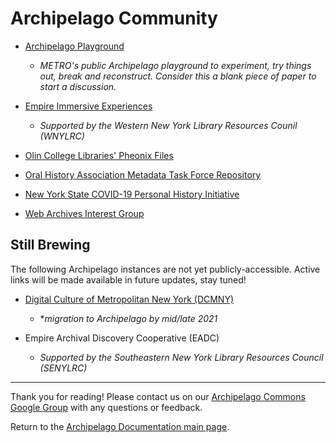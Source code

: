 # Archipelago Community

- [Archipelago Playground](http://play.archipelago.nyc)
    - _METRO's public Archipelago playground to experiment, try things out, break and reconstruct. Consider this a blank piece of paper to start a discussion._

- [Empire Immersive Experiences](https://esie.space)
    - _Supported by the Western New York Library Resources Counil (WNYLRC)_

- [Olin College Libraries' Pheonix Files](https://phoenixfiles.olin.edu)

- [Oral History Association Metadata Task Force Repository](http://oha.archipelago.nyc)

- [New York State COVID-19 Personal History Initiative](https://www.nyspersonalhistory.com)

- [Web Archives Interest Group](http://webarchive.archipelago.nyc)

## Still Brewing

The following Archipelago instances are not yet publicly-accessible. Active links will be made available in future updates, stay tuned!

- [Digital Culture of Metropolitan New York (DCMNY)](http://dcmny.org)
  - *_migration to Archipelago by mid/late 2021_

- Empire Archival Discovery Cooperative (EADC)
   - _Supported by the Southeastern New York Library Resources Council (SENYLRC)_

---

Thank you for reading! Please contact us on our [Archipelago Commons Google Group](https://groups.google.com/forum/#!forum/archipelago-commons) with any questions or feedback.

Return to the [Archipelago Documentation main page](../README.md).
